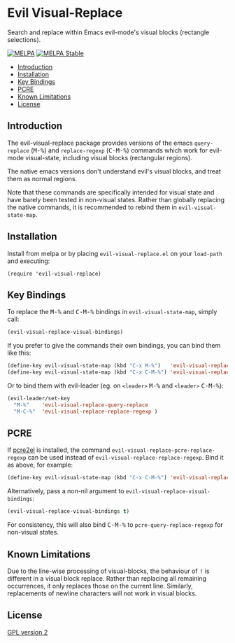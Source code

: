 # Evil Visual-Replace

Search and replace within Emacs evil-mode's visual blocks (rectangle selections).

[![MELPA](https://melpa.org/packages/evil-visual-replace-badge.svg)](https://melpa.org/#/evil-visual-replace)
[![MELPA Stable](https://stable.melpa.org/packages/evil-visual-replace-badge.svg)](https://stable.melpa.org/#/evil-visual-replace)

- [Introduction](#introduction)
- [Installation](#installation)
- [Key Bindings](#key-bindings)
- [PCRE](#pcre)
- [Known Limitations](#known-limitations)
- [License](#license)

## Introduction

The evil-visual-replace package provides versions of the emacs `query-replace`
(<kbd>M-%</kbd>) and `replace-regexp` (<kbd>C-M-%</kbd>) commands which work
for evil-mode visual-state, including visual blocks (rectangular regions).

The native emacs versions don't understand evil's visual blocks, and treat them
as normal regions.

Note that these commands are specifically intended for visual state and have
barely been tested in non-visual states. Rather than globally replacing
the native commands, it is recommended to rebind them in `evil-visual-state-map`.

## Installation

Install from melpa or by placing `evil-visual-replace.el` on your `load-path` and
executing:

    (require 'evil-visual-replace)

## Key Bindings

To replace the <kbd>M-%</kbd> and <kbd>C-M-%</kbd> bindings in
`evil-visual-state-map`, simply call:

```lisp
(evil-visual-replace-visual-bindings)
```

If you prefer to give the commands their own bindings, you can bind them like this:

```lisp
(define-key evil-visual-state-map (kbd "C-x M-%")   'evil-visual-replace-query-replace)
(define-key evil-visual-state-map (kbd "C-x C-M-%") 'evil-visual-replace-replace-regexp)
```

Or to bind them with evil-leader (eg. on <kbd>`<leader>`</kbd> <kbd>M-%</kbd> and
<kbd>`<leader>`</kbd> <kbd>C-M-%</kbd>):

```lisp
(evil-leader/set-key
  "M-%"    'evil-visual-replace-query-replace
  "M-C-%"  'evil-visual-replace-replace-regexp )
```

## PCRE

If [pcre2el](https://github.com/joddie/pcre2el) is installed, the command
`evil-visual-replace-pcre-replace-regexp` can be used instead of
`evil-visual-replace-replace-regexp`. Bind it as above, for example:

```lisp
(define-key evil-visual-state-map (kbd "C-x C-M-%") 'evil-visual-replace-pcre-replace-regexp)
```

Alternatively, pass a non-nil argument to `evil-visual-replace-visual-bindings`:

```lisp
(evil-visual-replace-visual-bindings t)
```

For consistency, this will also bind <kbd>C-M-%</kbd> to
`pcre-query-replace-regexp` for non-visual states.

## Known Limitations

Due to the line-wise processing of visual-blocks, the behaviour of <kbd>!</kbd>
is different in a visual block replace. Rather than replacing all remaining
occurrences, it only replaces those on the current line. Similarly, replacements
of newline characters will not work in visual blocks.

## License

[GPL version 2](https://www.gnu.org/licenses/old-licenses/gpl-2.0.en.html)
